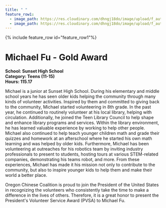 ```yaml
---
title: " "
feature_row1:
  - image_path: https://res.cloudinary.com/dhngj18do/image/upload/f_auto,q_auto/v1/images/pvsa/2024_Michael_Fu
  - image_path: https://res.cloudinary.com/dhngj18do/image/upload/f_auto,q_auto/v1/images/activities/year_2024
---
```


{% include feature_row id="feature_row1"%}

# Michael Fu - Gold Award

**School: Sunset High School**  
**Category: Teens (11-15)**  
**Hours: 115.17**  

Michael is a junior at Sunset High School. During his elementary and middle school years he has seen older kids helping the community through many kinds of volunteer activities. Inspired by them and committed to giving back to the community, Michael started volunteering in 8th grade. In the past year, he continued to routinely volunteer at his local library, helping with circulation. Additionally, he joined the Teen Library Council to help shape and enhance library programs and services. Within the library environment, he has learned valuable experience by working to help other people. Michael also continued to help teach younger children math and grade their quizzes and homework at an afterschool where he started his own math learning and was helped by older kids. Furthermore, Michael has been volunteering at outreaches for his robotics team by inviting industry professionals to present to students, hosting tours at various STEM-related companies, demonstrating his teams robot, and more. From these experiences, Michael has made it his mission not only to contribute to the community, but also to inspire younger kids to help them and make their world a better place.

Oregon Chinese Coalition is proud to join the President of the United States in recognizing the volunteers who consistently take the time to make a difference in the lives of others. Therefore, it is a great honor to present the President's Volunteer Service Award (PVSA) to Michael Fu.
